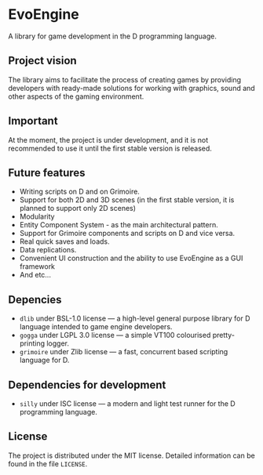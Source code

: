 # EvoEngine

A library for game development in the D programming language.

## Project vision

The library aims to facilitate the process of creating games by providing developers with ready-made solutions for working with graphics, sound and other aspects of the gaming environment.

## Important

At the moment, the project is under development, and it is not recommended to use it until the first stable version is released.

## Future features

 * Writing scripts on D and on Grimoire.
 * Support for both 2D and 3D scenes (in the first stable version, it is planned to support only 2D scenes)
 * Modularity
 * Entity Component System - as the main architectural pattern.
 * Support for Grimoire components and scripts on D and vice versa.
 * Real quick saves and loads.
 * Data replications.
 * Convenient UI construction and the ability to use EvoEngine as a GUI framework
 * And etc... 

## Depencies
 * `dlib` under BSL-1.0 license — a high-level general purpose library for D language intended to game engine developers.
 * `gogga` under LGPL 3.0 license — a simple VT100 colourised pretty-printing logger.
 * `grimoire` under Zlib license — a fast, concurrent based scripting language for D.

## Dependencies for development
 * `silly` under ISC license — a modern and light test runner for the D programming language.

## License

The project is distributed under the MIT license. Detailed information can be found in the file `LICENSE`.